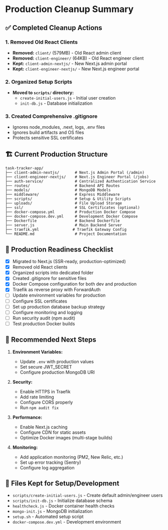 # Production Cleanup Summary

## ✅ Completed Cleanup Actions

### 1. Removed Old React Clients
- **Removed:** `client/` (579MB) - Old React admin client
- **Removed:** `client-engineer/` (64KB) - Old React engineer client
- **Kept:** `client-admin-nextjs/` - New Next.js admin portal
- **Kept:** `client-engineer-nextjs/` - New Next.js engineer portal

### 2. Organized Setup Scripts
- **Moved to `scripts/` directory:**
  - `create-initial-users.js` - Initial user creation
  - `init-db.js` - Database initialization

### 3. Created Comprehensive .gitignore
- Ignores node_modules, .next, logs, .env files
- Ignores build artifacts and OS files
- Protects sensitive SSL certificates

## 🏗️ Current Production Structure

```
task-tracker-app/
├── client-admin-nextjs/       # Next.js Admin Portal (/admin)
├── client-engineer-nextjs/    # Next.js Engineer Portal (/jobs)
├── auth-service/              # Centralized Authentication Service
├── routes/                    # Backend API Routes
├── models/                    # MongoDB Models
├── middleware/                # Express Middleware
├── scripts/                   # Setup & Utility Scripts
├── uploads/                   # File Upload Storage
├── ssl/                       # SSL Certificates (optional)
├── docker-compose.yml         # Production Docker Compose
├── docker-compose.dev.yml     # Development Docker Compose
├── Dockerfile                 # Backend Dockerfile
├── server.js                  # Main Backend Server
├── traefik.yml               # Traefik Gateway Config
└── README.md                  # Project Documentation
```

## 🚀 Production Readiness Checklist

- [x] Migrated to Next.js (SSR-ready, production-optimized)
- [x] Removed old React clients
- [x] Organized scripts into dedicated folder
- [x] Created .gitignore for sensitive files
- [x] Docker Compose configuration for both dev and production
- [x] Traefik as reverse proxy with ForwardAuth
- [ ] Update environment variables for production
- [ ] Configure SSL certificates
- [ ] Set up production database backup strategy
- [ ] Configure monitoring and logging
- [ ] Run security audit (npm audit)
- [ ] Test production Docker builds

## 🔧 Recommended Next Steps

1. **Environment Variables:**
   - Update `.env` with production values
   - Set secure JWT_SECRET
   - Configure production MongoDB URI

2. **Security:**
   - Enable HTTPS in Traefik
   - Add rate limiting
   - Configure CORS properly
   - Run `npm audit fix`

3. **Performance:**
   - Enable Next.js caching
   - Configure CDN for static assets
   - Optimize Docker images (multi-stage builds)

4. **Monitoring:**
   - Add application monitoring (PM2, New Relic, etc.)
   - Set up error tracking (Sentry)
   - Configure log aggregation

## 📝 Files Kept for Setup/Development

- `scripts/create-initial-users.js` - Create default admin/engineer users
- `scripts/init-db.js` - Initialize database schema
- `healthcheck.js` - Docker container health checks
- `mongo-init.js` - MongoDB initialization
- `setup.sh` - Automated setup script
- `docker-compose.dev.yml` - Development environment

